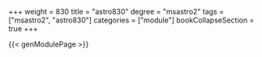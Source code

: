 +++
weight = 830
title = "astro830"
degree = "msastro2"
tags = ["msastro2", "astro830"]
categories = ["module"]
bookCollapseSection = true
+++

{{< genModulePage >}}
